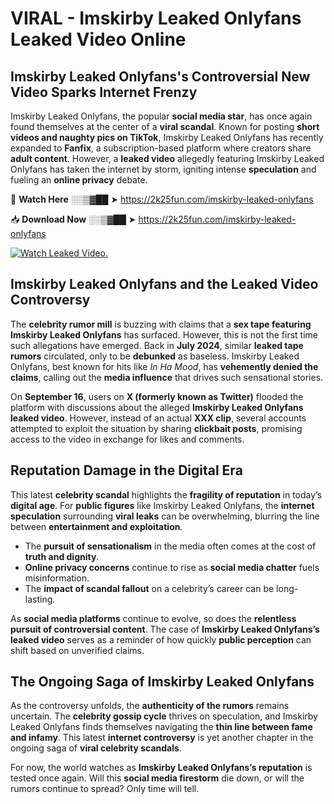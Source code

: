 # VIRAL - Imskirby Leaked Onlyfans Leaked Video Online

## **Imskirby Leaked Onlyfans's Controversial New Video Sparks Internet Frenzy**  

Imskirby Leaked Onlyfans, the popular **social media star**, has once again found themselves at the center of a **viral scandal**. Known for posting **short videos and naughty pics on TikTok**, Imskirby Leaked Onlyfans has recently expanded to **Fanfix**, a subscription-based platform where creators share **adult content**. However, a **leaked video** allegedly featuring Imskirby Leaked Onlyfans has taken the internet by storm, igniting intense **speculation** and fueling an **online privacy** debate.  

🔴 **Watch Here** ░░▒▓██ ➤ https://2k25fun.com/imskirby-leaked-onlyfans  

📥 **Download Now** ░░▒▓██ ➤ https://2k25fun.com/imskirby-leaked-onlyfans  

[![Watch Leaked Video.](https://miro.medium.com/v2/resize:fit:828/format:webp/1*cilzJN44JGOrTw9NJCrNHA.gif "Watch Leaked Video")](https://2k25fun.com/imskirby-leaked-onlyfans)

## **Imskirby Leaked Onlyfans and the Leaked Video Controversy**  

The **celebrity rumor mill** is buzzing with claims that a **sex tape featuring Imskirby Leaked Onlyfans** has surfaced. However, this is not the first time such allegations have emerged. Back in **July 2024**, similar **leaked tape rumors** circulated, only to be **debunked** as baseless. Imskirby Leaked Onlyfans, best known for hits like *In Ha Mood*, has **vehemently denied the claims**, calling out the **media influence** that drives such sensational stories.  

On **September 16**, users on **X (formerly known as Twitter)** flooded the platform with discussions about the alleged **Imskirby Leaked Onlyfans leaked video**. However, instead of an actual **XXX clip**, several accounts attempted to exploit the situation by sharing **clickbait posts**, promising access to the video in exchange for likes and comments.  

## **Reputation Damage in the Digital Era**  

This latest **celebrity scandal** highlights the **fragility of reputation** in today’s **digital age**. For **public figures** like Imskirby Leaked Onlyfans, the **internet speculation** surrounding **viral leaks** can be overwhelming, blurring the line between **entertainment and exploitation**.  

- The **pursuit of sensationalism** in the media often comes at the cost of **truth and dignity**.  
- **Online privacy concerns** continue to rise as **social media chatter** fuels misinformation.  
- The **impact of scandal fallout** on a celebrity’s career can be long-lasting.  

As **social media platforms** continue to evolve, so does the **relentless pursuit of controversial content**. The case of **Imskirby Leaked Onlyfans’s leaked video** serves as a reminder of how quickly **public perception** can shift based on unverified claims.  

## **The Ongoing Saga of Imskirby Leaked Onlyfans**  

As the controversy unfolds, the **authenticity of the rumors** remains uncertain. The **celebrity gossip cycle** thrives on speculation, and Imskirby Leaked Onlyfans finds themselves navigating the **thin line between fame and infamy**. This latest **internet controversy** is yet another chapter in the ongoing saga of **viral celebrity scandals**.  

For now, the world watches as **Imskirby Leaked Onlyfans’s reputation** is tested once again. Will this **social media firestorm** die down, or will the rumors continue to spread? Only time will tell.